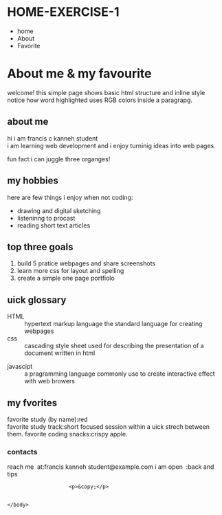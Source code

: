 # HOME-EXERCISE-1
<!DOCTYPE html>
<html lang="en">
    <!--thus is where our head element started-->
    <head>
        <meta charset="utf=8">
        <meta name="description"content="home exercise 1">
        <meta name="author"content="your name">
        <title>home exercise</title>
    </head>
    <body>
        <!--navigation bar-->
        <ul>
            <li>home</li>
            <li>About</li>
            <li>Favorite</li>
        </ul>
        <h1>About me & my favourite</h1>
        <p>welcome! this simple page shows basic html structure and inline style 
            notice how word highlighted uses RGB colors inside a paragrapg. </p>
            <h2>about me</h2>
            <p>
                hi i am francis c kanneh student<br>i am learning web development and i enjoy turninig ideas into web pages.</p>
                fun fact:i can juggle three organges!</p>
                <h2>my hobbies</h2>
                <p>here are few things i enjoy when not coding:<ul>
                    <li>drawing and digital sketching</li>
                    <li>listeninng to procast</li>
                    <li>reading short text articles</li>
                </ul>
                </p>
                <h2>top three goals</h2>
                <ol>
                    <li>build 5 pratice webpages and share screenshots</li>
                    <li>learn more css for layout and spelling</li>
                    <li>create a simple one page portfiolo</li>
                </ol>
            <h2>uick glossary</h2>
            <dl>
                <dt>HTML</dt>
                <dd>hypertext markup language the standard language for creating webpages</dd>
                <dt>css</dt>
                <dd>cascading style sheet used for describing the presentation of a document written in html</dd>
            <dl>
            <dt>javascipt</dt>
            <dd> a pragramming language commonly use to create 
                interactive effect with web browers</dl>
                <h2>my fvorites</h2>
                <p> favorite study (by name):red<br>
                    favorite study track:short focused session within a uick strech
                    between them.
                    favorite coding snacks:crispy apple. </p>
                    <h3>contacts</h3>
                    <p>reach me &nbsp;at:francis kanneh student@example.com i am open
                        &nbsp;:back and tips </p>

                        <p>&copy;</p>
                

    </body>
</html>
